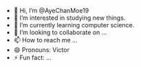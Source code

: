 - 👋 Hi, I’m @AyeChanMoe19
- 👀 I’m interested in studying new things.
- 🌱 I’m currently learning computer science.
- 💞️ I’m looking to collaborate on ...
- 📫 How to reach me ...
- 😄 Pronouns: Victor
- ⚡ Fun fact: ...

<!---
AyeChanMoe19/AyeChanMoe19 is a ✨ special ✨ repository because its `README.md` (this file) appears on your GitHub profile.
You can click the Preview link to take a look at your changes.
--->
